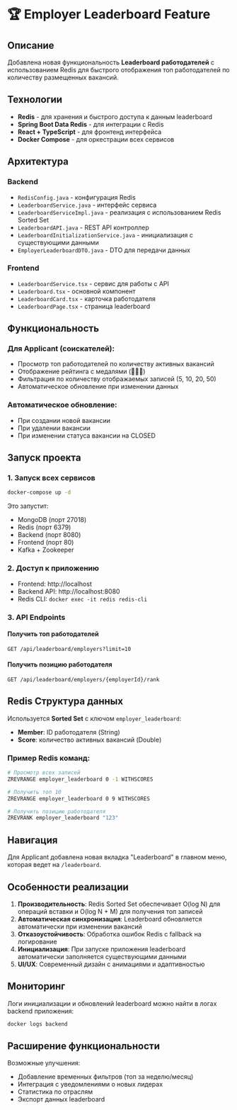 # 🏆 Employer Leaderboard Feature

## Описание

Добавлена новая функциональность **Leaderboard работодателей** с использованием Redis для быстрого отображения топ работодателей по количеству размещенных вакансий.

## Технологии

- **Redis** - для хранения и быстрого доступа к данным leaderboard
- **Spring Boot Data Redis** - для интеграции с Redis
- **React + TypeScript** - для фронтенд интерфейса
- **Docker Compose** - для оркестрации всех сервисов

## Архитектура

### Backend
- `RedisConfig.java` - конфигурация Redis
- `LeaderboardService.java` - интерфейс сервиса
- `LeaderboardServiceImpl.java` - реализация с использованием Redis Sorted Set
- `LeaderboardAPI.java` - REST API контроллер
- `LeaderboardInitializationService.java` - инициализация с существующими данными
- `EmployerLeaderboardDTO.java` - DTO для передачи данных

### Frontend
- `LeaderboardService.tsx` - сервис для работы с API
- `Leaderboard.tsx` - основной компонент
- `LeaderboardCard.tsx` - карточка работодателя
- `LeaderboardPage.tsx` - страница leaderboard

## Функциональность

### Для Applicant (соискателей):
- Просмотр топ работодателей по количеству активных вакансий
- Отображение рейтинга с медалями (🥇🥈🥉)
- Фильтрация по количеству отображаемых записей (5, 10, 20, 50)
- Автоматическое обновление при изменении данных

### Автоматическое обновление:
- При создании новой вакансии
- При удалении вакансии
- При изменении статуса вакансии на CLOSED

## Запуск проекта

### 1. Запуск всех сервисов
```bash
docker-compose up -d
```

Это запустит:
- MongoDB (порт 27018)
- Redis (порт 6379)
- Backend (порт 8080)
- Frontend (порт 80)
- Kafka + Zookeeper

### 2. Доступ к приложению
- Frontend: http://localhost
- Backend API: http://localhost:8080
- Redis CLI: `docker exec -it redis redis-cli`

### 3. API Endpoints

#### Получить топ работодателей
```
GET /api/leaderboard/employers?limit=10
```

#### Получить позицию работодателя
```
GET /api/leaderboard/employers/{employerId}/rank
```

## Redis Структура данных

Используется **Sorted Set** с ключом `employer_leaderboard`:
- **Member**: ID работодателя (String)
- **Score**: количество активных вакансий (Double)

### Пример Redis команд:
```bash
# Просмотр всех записей
ZREVRANGE employer_leaderboard 0 -1 WITHSCORES

# Получить топ 10
ZREVRANGE employer_leaderboard 0 9 WITHSCORES

# Получить позицию работодателя
ZREVRANK employer_leaderboard "123"
```

## Навигация

Для Applicant добавлена новая вкладка "Leaderboard" в главном меню, которая ведет на `/leaderboard`.

## Особенности реализации

1. **Производительность**: Redis Sorted Set обеспечивает O(log N) для операций вставки и O(log N + M) для получения топ записей
2. **Автоматическая синхронизация**: Leaderboard обновляется автоматически при изменении вакансий
3. **Отказоустойчивость**: Обработка ошибок Redis с fallback на логирование
4. **Инициализация**: При запуске приложения leaderboard автоматически заполняется существующими данными
5. **UI/UX**: Современный дизайн с анимациями и адаптивностью

## Мониторинг

Логи инициализации и обновлений leaderboard можно найти в логах backend приложения:
```bash
docker logs backend
```

## Расширение функциональности

Возможные улучшения:
- Добавление временных фильтров (топ за неделю/месяц)
- Интеграция с уведомлениями о новых лидерах
- Статистика по отраслям
- Экспорт данных leaderboard
